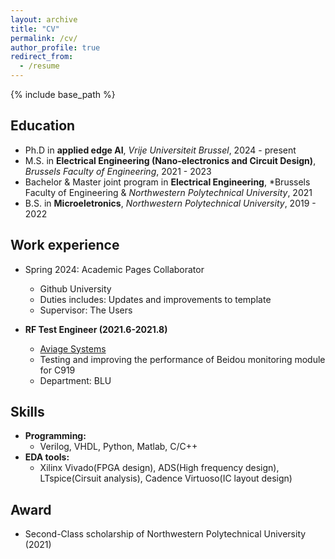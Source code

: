 ```yaml
---
layout: archive
title: "CV"
permalink: /cv/
author_profile: true
redirect_from:
  - /resume
---
```


{% include base_path %}

## Education

* Ph.D in **applied edge AI**, *Vrije Universiteit Brussel*, 2024 - present
* M.S. in **Electrical Engineering (Nano-electronics and Circuit Design)**, *Brussels Faculty of Engineering*, 2021 - 2023
* Bachelor & Master joint program in **Electrical Engineering**, *Brussels Faculty of Engineering & *Northwestern Polytechnical University*, 2021
* B.S. in **Microeletronics**, *Northwestern Polytechnical University*, 2019 - 2022



## Work experience

* Spring 2024: Academic Pages Collaborator
  * Github University
  * Duties includes: Updates and improvements to template
  * Supervisor: The Users

* **RF Test Engineer (2021.6-2021.8)**
  * [Aviage Systems](https://www.aviagesystems.com)
  * Testing and improving the performance of Beidou monitoring module for C919
  * Department: BLU
    

## Skills

* **Programming:**
  * Verilog, VHDL, Python, Matlab, C/C++
* **EDA tools:**
  * Xilinx Vivado(FPGA design), ADS(High frequency design), LTspice(Cirsuit analysis), Cadence Virtuoso(IC layout design)


  
## Award

* Second-Class scholarship of Northwestern Polytechnical University (2021)
